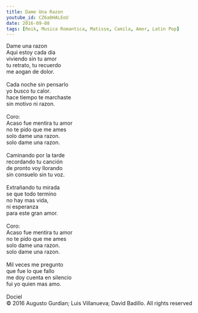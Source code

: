 ```yaml
---
title: Dame Una Razon
youtube_id: CZ6a0HALEoU
date: 2016-09-08
tags: [Reik, Musica Romantica, Matisse, Camila, Amor, Latin Pop]
---
```

Dame una razon
<br>
Aqui estoy cada dia<br>
viviendo sin tu amor<br>
tu retrato, tu recuerdo<br>
me aogan de dolor.<br>
<br>
Cada noche sin pensarlo<br>
yo busco tu calor.<br>
hace tiempo te marchaste<br>
sin motivo ni razon.<br>
<br>
Coro:<br>
Acaso fue mentira tu amor<br>
no te pido que me ames<br>
solo dame una razon.<br>
solo dame una razon.<br>
<br>
Caminando por la tarde<br>
recordando tu canción<br>
de pronto voy llorando<br>
sin consuelo sin tu voz.<br>
<br>
Extrañando tu mirada<br>
se que todo termino<br>
no hay mas vida,<br>
ni esperanza<br>
para este gran amor.<br>
<br>
Coro:<br>
Acaso fue mentira tu amor<br>
no te pido que me ames<br>
solo dame una razon.<br>
solo dame una razon.<br>
<br>
Mil veces me pregunto<br>
que fue lo que fallo<br>
me doy cuenta en silencio<br>
fui yo quien mas amo.<br>
<br>
Dociel<br>
© 2016 Augusto Gurdian; Luis Villanueva; David Badillo. All rights reserved<br>